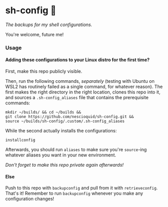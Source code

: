 # sh-config 💾

_The backups for my shell configurations._

You're welcome, future me!

### Usage

#### Adding these configurations to your Linux distro for the first time?

First, make this repo publicly visible.

Then, run the following commands, _separately_ (testing with Ubuntu on WSL2 has routinely failed as a single command, for whatever reason). The first makes the right directory in the right location, clones this repo into it, and sources a `.sh-config_aliases` file that contains the prerequisite commands:

```shell
mkdir ~/builds/ && cd ~/builds &&
git clone https://github.com/nescioquid/sh-config.git &&
source ~/builds/sh-config/.custom/.sh-config_aliases
```

While the second actually installs the configurations:

```shell
installconfig
```

Afterwards, you should run `aliases` to make sure you're `source`-ing whatever aliases you want in your new environment.

_Don't forget to make this repo private again afterwards!_

#### Else

Push to this repo with `backupconfig` and pull from it with `retrieveconfig`. That's it! Remember to run `backupconfig` whenever you make any configuration changes!
